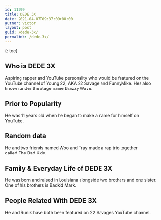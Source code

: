 ```yaml
---
id: 11299
title: DEDE 3X
date: 2021-04-07T09:37:09+00:00
author: victor
layout: post
guid: /dede-3x/
permalink: /dede-3x/
---
```



{: toc}


## Who is DEDE 3X



Aspiring rapper and YouTube personality who would be featured on the YouTube channel of Young 22, AKA 22 Savage and FunnyMike. Hes also known under the stage name Brazzy Wave.

                
                
                
## Prior to Popularity



He was 11 years old when he began to make a name for himself on YouTube.

                
                
                
## Random data



He and two friends named Woo and Tray made a rap trio together called The Bad Kids.

                
                
                
## Family & Everyday Life of DEDE 3X



He was born and raised in Louisiana alongside two brothers and one sister. One of his brothers is Badkid Mark.

                
                
                
## People Related With DEDE 3X



He and Runik have both been featured on 22 Savages YouTube channel.

                
              
            
          
          
          